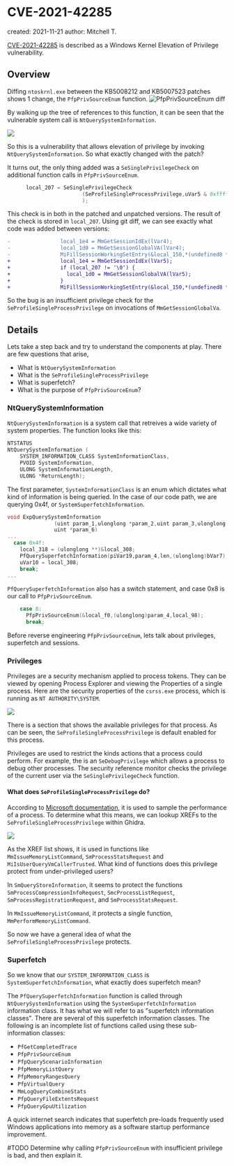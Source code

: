 # CVE-2021-42285
created: 2021-11-21
author: Mitchell T.

[CVE-2021-42285](https://msrc.microsoft.com/update-guide/vulnerability/CVE-2021-42285) is described as a Windows Kernel Elevation of Privilege vulnerability.


## Overview

Diffing `ntoskrnl.exe` between the KB5008212 and KB5007523 patches shows 1 change, the `PfpPrivSourceEnum` function. 
![PfpPrivSourceEnum diff](img/PfpPrivSourceEnum-Diff.png) 

By walking up the tree of references to this function, it can be seen that the vulnerable system call is `NtQuerySystemInformation`.

![](img/QueryCallTree.png)

So this is a vulnerability that allows elevation of privilege by invoking `NtQuerySystemInformation`. So what exactly changed with the patch?

It turns out, the only thing added was a `SeSinglePrivilegeCheck` on additional function calls in `PfpPrivSourceEnum`. 

```C
      local_207 = SeSinglePrivilegeCheck
                        (SeProfileSingleProcessPrivilege,uVar5 & 0xffffffffffffff00 | param_2 &0xff
                        );
```

This check is in both in the patched and unpatched versions. The result of the check is stored in `local_207`. Using git diff, we can see exactly what code was added between versions:

```diff
-                local_1e4 = MmGetSessionIdEx(lVar4);
-                local_1d0 = MmGetSessionGlobalVA(lVar4);
-                MiFillSessionWorkingSetEntry(&local_150,*(undefined8 *)(lVar4 + 0x558));
+                local_1e4 = MmGetSessionIdEx(lVar5);
+                if (local_207 != '\0') {
+                  local_1d0 = MmGetSessionGlobalVA(lVar5);
+                }
+                MiFillSessionWorkingSetEntry(&local_150,*(undefined8 *)(lVar5 + 0x558));
```

So the bug is an insufficient privilege check for the `SeProfileSingleProcessPrivilege` on invocations of `MmGetSessionGlobalVa`. 

## Details

Lets take a step back and try to understand the components at play. There are few questions that arise,

-   What is `NtQuerySystemInformation`
-   What is the `SeProfileSingleProcessPrivilege`
-   What is superfetch?
-   What is the purpose of `PfpPrivSourceEnum`?

### NtQuerySystemInformation
`NtQuerySystemInformation` is a system call that retreives a wide variety of system properties. The function looks like this:
```C
NTSTATUS 
NtQuerySystemInformation (
    SYSTEM_INFORMATION_CLASS SystemInformationClass, 
    PVOID SystemInformation, 
    ULONG SystemInformationLength, 
    ULONG *ReturnLength);
```
The first parameter, `SystemInformationClass` is an enum which dictates what kind of information is being queried. In the case of our code path, we are querying 0x4f, or `SystemSuperfetchInformation`.

```C
void ExpQuerySystemInformation
               (uint param_1,ulonglong *param_2,uint param_3,ulonglong *param_4,uint param_5,
               uint *param_6)
...
  case 0x4f:
    local_318 = (ulonglong **)&local_308;
    PfQuerySuperfetchInformation(piVar19,param_4,len,(ulonglong)bVar7);
    uVar10 = local_308;
    break;
...
```

`PfQuerySuperfetchInformation` also has a switch statement, and case 0x8 is our call to `PfpPrivSourceEnum`.

```C
    case 8:
      PfpPrivSourceEnum(&local_f0,(ulonglong)param_4,local_98);
      break;
```

Before reverse engineering `PfpPrivSourceEnum`, lets talk about privileges, superfetch and sessions.

###  Privileges
Privileges are a security mechanism applied to process tokens. They can be viewed by opening Process Explorer and viewing the Properties of a single process. Here are the security properties of the `csrss.exe` process, which is running as `NT AUTHORITY\SYSTEM`. 

![](img/procexp.png)

There is a section that shows the available privileges for that process. As can be seen, the `SeProfileSingleProcessPrivilege` is default enabled for this process. 

Privileges are used to restrict the kinds actions that a process could perform. For example, the is an `SeDebugPrivilege` which allows a process to debug other processes. The security reference monitor checks the privilege of the current user via the `SeSinglePrivilegeCheck` function. 

#### What does `SeProfileSingleProcessPrivilege` do?

According to [Microsoft documentation](https://docs.microsoft.com/en-us/windows/security/threat-protection/security-policy-settings/profile-single-process), it is used to sample the performance of a process.  To determine what this means, we can lookup XREFs to the `SeProfileSingleProcessPrivilege` within Ghidra.

![](img/profilexref.png)

As the XREF list shows, it is used in functions like `MmIssueMemoryListCommand`, `SmProcessStatsRequest` and `MiIsUserQueryVmCallerTrusted`. What kind of functions does this privilege protect from under-privileged users?

In `SmQueryStoreInformation`, it seems to protect the functions `SmProcessCompressionInfoRequest`, `SmcProcessListRequest`, `SmProcessRegistrationRequest`, and `SmProcessStatsRequest`. 

In `MmIssueMemoryListCommand`, it protects a single function, `MmPerformMemoryListCommand`.

So now we have a general idea of what the `SeProfileSingleProcessPrivilege` protects.

### Superfetch
So we know that our `SYSTEM_INFORMATION_CLASS` is `SystemSuperfetchInformation`, what exactly does superfetch mean?

The `PfQuerySuperfetchInformation` function is called through `NtQuerySystemInformation` using the `SystemSuperfetchInformation` information class. It has what we will refer to as "superfetch information classes". There are several of this superfetch information classes. The following is an incomplete list of functions called using these sub-information classes:

- `PfGetCompletedTrace`
- `PfpPrivSourceEnum`
- `PfpQueryScenarioInformation`
- `PfpMemoryListQuery`
- `PfpMemoryRangesQuery`
- `PfpVirtualQuery`
- `MmLogQueryCombineStats`
- `PfpQueryFileExtentsRequest`
- `PfpQueryGpuUtilization`

A quick internet search indicates that superfetch pre-loads frequently used Windows applications into memory as a software startup performance improvement.

#TODO    Determine  why calling `PfpPrivSourceEnum` with insufficient privilege is bad, and then explain it.